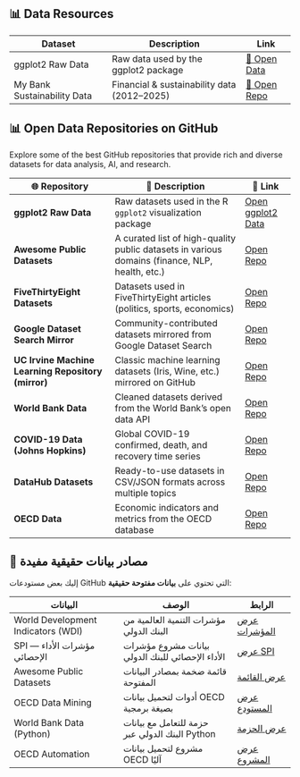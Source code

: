 ## 📊 Data Resources

| Dataset | Description | Link |
|----------|--------------|------|
| ggplot2 Raw Data | Raw data used by the ggplot2 package | [🔗 Open Data](https://github.com/tidyverse/ggplot2/tree/main/data-raw) |
| My Bank Sustainability Data | Financial & sustainability data (2012–2025) | [🔗 Open Repo](https://github.com/YourUsername/YourDataRepo) |


## 📊 Open Data Repositories on GitHub

Explore some of the best GitHub repositories that provide rich and diverse datasets for data analysis, AI, and research.

| 🌐 Repository | 📝 Description | 🔗 Link |
|----------------|----------------|--------|
| **ggplot2 Raw Data** | Raw datasets used in the R `ggplot2` visualization package | [Open ggplot2 Data](https://github.com/tidyverse/ggplot2/tree/main/data-raw) |
| **Awesome Public Datasets** | A curated list of high-quality public datasets in various domains (finance, NLP, health, etc.) | [Open Repo](https://github.com/awesomedata/awesome-public-datasets) |
| **FiveThirtyEight Datasets** | Datasets used in FiveThirtyEight articles (politics, sports, economics) | [Open Repo](https://github.com/fivethirtyeight/data) |
| **Google Dataset Search Mirror** | Community-contributed datasets mirrored from Google Dataset Search | [Open Repo](https://github.com/awesomedata/google-dataset-search) |
| **UC Irvine Machine Learning Repository (mirror)** | Classic machine learning datasets (Iris, Wine, etc.) mirrored on GitHub | [Open Repo](https://github.com/uci-ml-repo) |
| **World Bank Data** | Cleaned datasets derived from the World Bank’s open data API | [Open Repo](https://github.com/datasets/world-bank) |
| **COVID-19 Data (Johns Hopkins)** | Global COVID-19 confirmed, death, and recovery time series | [Open Repo](https://github.com/CSSEGISandData/COVID-19) |
| **DataHub Datasets** | Ready-to-use datasets in CSV/JSON formats across multiple topics | [Open Repo](https://github.com/datasets) |
| **OECD Data** | Economic indicators and metrics from the OECD database | [Open Repo](https://github.com/amarder/oecd-data) |


## 📂 مصادر بيانات حقيقية مفيدة

إليك بعض مستودعات GitHub التي تحتوي على **بيانات مفتوحة حقيقية**:

| البيانات | الوصف | الرابط |
|-----------|-----------|--------|
| World Development Indicators (WDI) | مؤشرات التنمية العالمية من البنك الدولي | [عرض المؤشرات](https://github.com/datasets/world-development-indicators) |
| SPI — مؤشرات الأداء الإحصائي | بيانات مشروع مؤشرات الأداء الإحصائي للبنك الدولي | [عرض SPI](https://github.com/worldbank/SPI) |
| Awesome Public Datasets | قائمة ضخمة بمصادر البيانات المفتوحة | [عرض القائمة](https://github.com/awesomedata/awesome-public-datasets) |
| OECD Data Mining | أدوات لتحميل بيانات OECD بصيغة برمجية | [عرض المستودع](https://github.com/snatch59/oecd-data-mining) |
| World Bank Data (Python) | حزمة للتعامل مع بيانات البنك الدولي عبر Python | [عرض الحزمة](https://github.com/mwouts/world_bank_data) |
| OECD Automation | مشروع لتحميل بيانات OECD آليًا | [عرض المشروع](https://github.com/JiscSD/OECD) |
